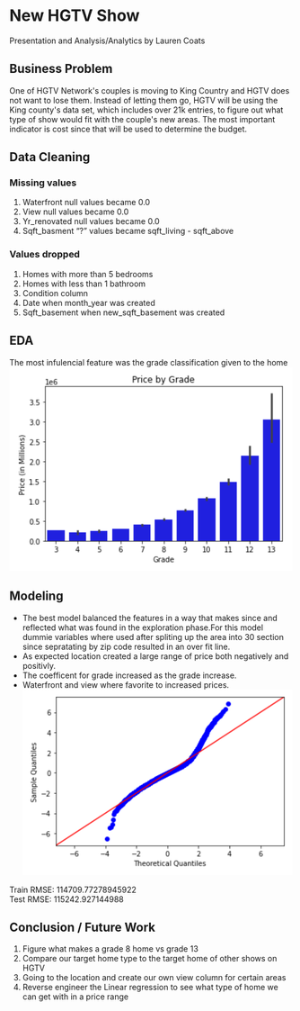 # New HGTV Show
Presentation and Analysis/Analytics by Lauren Coats 

## Business Problem 
One of HGTV Network's couples is moving to King Country and HGTV does not want to lose them.  Instead of letting them go, HGTV will be using the King county's data set, which includes over 21k entries, to figure out what type of show would fit with the couple's new areas. The most important indicator is cost since that will be used to determine the budget. 
## Data Cleaning 
### Missing values
1.	Waterfront null values became 0.0
2.	View null values became 0.0
3.	Yr_renovated null values became 0.0
4.	Sqft_basment “?” values became sqft_living  -  sqft_above
### Values dropped 
1.	Homes with more than 5 bedrooms
2.	Homes with less than 1 bathroom
3.	Condition column 
4.	Date when month_year was created 
5.	Sqft_basement when new_sqft_basement was created 
## EDA
 The most infulencial feature was the grade classification given to the home
![](https://github.com/laurencoats/Phase2-project-/blob/main/PricevsGrade.png)
## Modeling 
- The best model balanced the features in a way that makes since and reflected what was found in the exploration phase.For this model dummie variables where used after spliting up the area into 30 section since sepratating by zip code resulted in an over fit line.  
- As expected location created a large range of price both negatively and positivly. 
- The coefficent for grade increased as the grade increase.
- Waterfront and view where favorite to increased prices.
![](https://github.com/laurencoats/Phase2-project-/blob/main/LinearRegression.png)

Train RMSE: 114709.77278945922
<br />Test RMSE: 115242.927144988
## Conclusion / Future Work 
1.	Figure what makes a grade 8 home vs grade 13
2.	Compare our target home type  to the target home of other shows on HGTV 
3.	Going to the location and create our own view column for certain areas 
4.	Reverse engineer the Linear regression to see what type of home we can get with in a price range 


